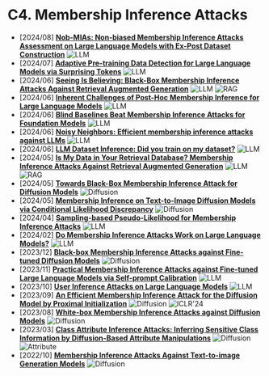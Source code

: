# C4. Membership Inference Attacks
- [2024/08] **[Nob-MIAs: Non-biased Membership Inference Attacks Assessment on Large Language Models with Ex-Post Dataset Construction](https://arxiv.org/abs/2408.05968)** ![LLM](https://img.shields.io/badge/LLM-589cf4)
- [2024/07] **[Adaptive Pre-training Data Detection for Large Language Models via Surprising Tokens](https://arxiv.org/abs/2407.21248)** ![LLM](https://img.shields.io/badge/LLM-589cf4)
- [2024/06] **[Seeing Is Believing: Black-Box Membership Inference Attacks Against Retrieval Augmented Generation](https://arxiv.org/abs/2406.19234)** ![LLM](https://img.shields.io/badge/LLM-589cf4) ![RAG](https://img.shields.io/badge/RAG-87b800)
- [2024/06] **[Inherent Challenges of Post-Hoc Membership Inference for Large Language Models](https://arxiv.org/abs/2406.17975)** ![LLM](https://img.shields.io/badge/LLM-589cf4)
- [2024/06] **[Blind Baselines Beat Membership Inference Attacks for Foundation Models](https://arxiv.org/abs/2406.16201)** ![LLM](https://img.shields.io/badge/LLM-589cf4)
- [2024/06] **[Noisy Neighbors: Efficient membership inference attacks against LLMs](https://arxiv.org/abs/2406.16565)** ![LLM](https://img.shields.io/badge/LLM-589cf4)
- [2024/06] **[LLM Dataset Inference: Did you train on my dataset?](https://arxiv.org/abs/2406.06443)** ![LLM](https://img.shields.io/badge/LLM-589cf4)
- [2024/05] **[Is My Data in Your Retrieval Database? Membership Inference Attacks Against Retrieval Augmented Generation](https://arxiv.org/abs/2405.20446)** ![LLM](https://img.shields.io/badge/LLM-589cf4) ![RAG](https://img.shields.io/badge/RAG-87b800)
- [2024/05] **[Towards Black-Box Membership Inference Attack for Diffusion Models](https://arxiv.org/abs/2405.20771)** ![Diffusion](https://img.shields.io/badge/Diffusion-a99cf4)
- [2024/05] **[Membership Inference on Text-to-Image Diffusion Models via Conditional Likelihood Discrepancy](https://arxiv.org/abs/2405.14800)** ![Diffusion](https://img.shields.io/badge/Diffusion-a99cf4)
- [2024/04] **[Sampling-based Pseudo-Likelihood for Membership Inference Attacks](https://arxiv.org/abs/2404.11262)** ![LLM](https://img.shields.io/badge/LLM-589cf4)
- [2024/02] **[Do Membership Inference Attacks Work on Large Language Models?](https://arxiv.org/abs/2402.07841)** ![LLM](https://img.shields.io/badge/LLM-589cf4)
- [2023/12] **[Black-box Membership Inference Attacks against Fine-tuned Diffusion Models](https://arxiv.org/abs/2312.08207)** ![Diffusion](https://img.shields.io/badge/Diffusion-a99cf4)
- [2023/11] **[Practical Membership Inference Attacks against Fine-tuned Large Language Models via Self-prompt Calibration](https://arxiv.org/abs/2311.06062)** ![LLM](https://img.shields.io/badge/LLM-589cf4)
- [2023/10] **[User Inference Attacks on Large Language Models](https://arxiv.org/abs/2310.09266)** ![LLM](https://img.shields.io/badge/LLM-589cf4)
- [2023/09] **[An Efficient Membership Inference Attack for the Diffusion Model by Proximal Initialization](https://openreview.net/forum?id=rpH9FcCEV6)** ![Diffusion](https://img.shields.io/badge/Diffusion-a99cf4) ![ICLR'24](https://img.shields.io/badge/ICLR'24-f1b800)
- [2023/08] **[White-box Membership Inference Attacks against Diffusion Models](https://arxiv.org/abs/2308.06405)** ![Diffusion](https://img.shields.io/badge/Diffusion-a99cf4)
- [2023/03] **[Class Attribute Inference Attacks: Inferring Sensitive Class Information by Diffusion-Based Attribute Manipulations](https://arxiv.org/abs/2303.09289)** ![Diffusion](https://img.shields.io/badge/Diffusion-a99cf4) ![Attribute](https://img.shields.io/badge/Attribute-87b800)
- [2022/10] **[Membership Inference Attacks Against Text-to-image Generation Models](https://arxiv.org/abs/2210.00968)** ![Diffusion](https://img.shields.io/badge/Diffusion-a99cf4)

